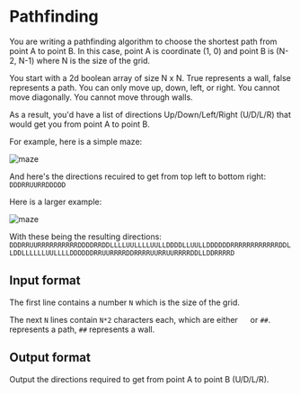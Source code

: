 # Pathfinding

You are writing a pathfinding algorithm to choose the shortest path from point A to point B. In this case, point A is coordinate (1, 0) and point B is (N-2, N-1) where N is the size of the grid.

You start with a 2d boolean array of size N x N. True represents a wall, false represents a path. You can only move up, down, left, or right. You cannot move diagonally. You cannot move through walls.

As a result, you'd have a list of directions Up/Down/Left/Right (U/D/L/R) that would get you from point A to point B.

For example, here is a simple maze:

![maze](_images/maze2.png)

And here's the directions recuired to get from top left to bottom right: \
`DDDRRUURRDDDDD`

Here is a larger example:

![maze](_images/maze.png)

With these being the resulting directions: \
`DDDRRUURRRRRRRRRRDDDDRRDDLLLLUULLLLUULLDDDDLLUULLDDDDDDRRRRRRRRRRRRDDLLDDLLLLLLUULLLLDDDDDDRRUURRRRDDRRRRUURRUURRRRDDLLDDRRRRD`

## Input format

The first line contains a number `N` which is the size of the grid.

The next `N` lines contain `N*2` characters each, which are either `  ` or `##`. `  ` represents a path, `##` represents a wall.

## Output format

Output the directions required to get from point A to point B (U/D/L/R).
